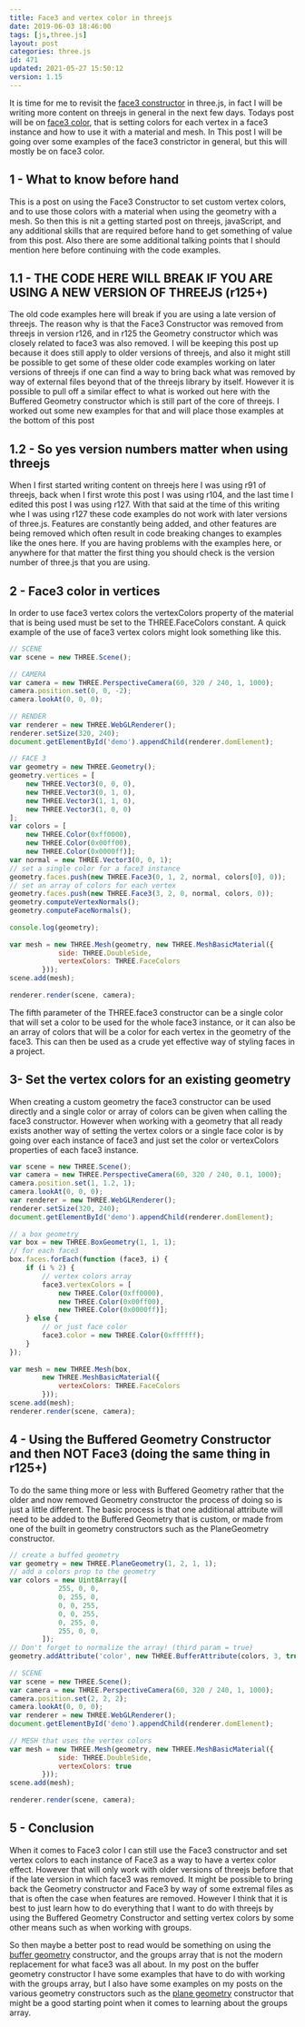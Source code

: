 ```yaml
---
title: Face3 and vertex color in threejs
date: 2019-06-03 18:46:00
tags: [js,three.js]
layout: post
categories: three.js
id: 471
updated: 2021-05-27 15:50:12
version: 1.15
---
```


It is time for me to revisit the [face3 constructor](/2018/05/11/threejs-face3/) in three.js, in fact I will be writing more content on threejs in general in the next few days. Todays post will be on [face3 color](https://stackoverflow.com/questions/51172095/change-the-color-of-mesh-created-using-face3), that is setting colors for each vertex in a face3 instance and how to use it with a material and mesh. In This post I will be going over some examples of the face3 constrictor in general, but this will mostly be on face3 color.

<!-- more -->

## 1 - What to know before hand

This is a post on using the Face3 Constructor to set custom vertex colors, and to use those colors with a material when using the geometry with a mesh. So then this is nit a getting started post on threejs, javaScript, and any additional skills that are required before hand to get something of value from this post. Also there are some additional talking points that I should mention here before continuing with the code examples.

## 1.1 - THE CODE HERE WILL BREAK IF YOU ARE USING A NEW VERSION OF THREEJS (r125+)

The old code examples here will break if you are using a late version of threejs. The reason why is that the Face3 Constructor was removed from threejs in version r126, and in r125 the Geometry constructor which was closely related to face3 was also removed. I will be keeping this post up because it does still apply to older versions of threejs, and also it might still be possible to get some of these older code examples working on later versions of threejs if one can find a way to bring back what was removed by way of external files beyond that of the threejs library by itself.
However it is possible to pull off a similar effect to what is worked out here with the Buffered Geometry constructor which is still part of the core of threejs. I worked out some new examples for that and will place those examples at the bottom of this post

## 1.2 - So yes version numbers matter when using threejs

When I first started writing content on threejs here I was using r91 of threejs, back when I first wrote this post I was using r104, and the last time I edited this post I was using r127. With that said at the time of this writing whe I was using r127 these code examples do not work with later versions of three.js. Features are constantly being added, and other features are being removed which often result in code breaking changes to examples like the ones here. If you are having problems with the examples here, or anywhere for that matter the first thing you should check is the version number of three.js that you are using.

## 2 - Face3 color in vertices 

In order to use face3 vertex colors the vertexColors property of the material that is being used must be set to the THREE.FaceColors constant. A quick example of the use of face3 vertex colors might look something like this.

```js
// SCENE
var scene = new THREE.Scene();
 
// CAMERA
var camera = new THREE.PerspectiveCamera(60, 320 / 240, 1, 1000);
camera.position.set(0, 0, -2);
camera.lookAt(0, 0, 0);
 
// RENDER
var renderer = new THREE.WebGLRenderer();
renderer.setSize(320, 240);
document.getElementById('demo').appendChild(renderer.domElement);
 
// FACE 3
var geometry = new THREE.Geometry();
geometry.vertices = [
    new THREE.Vector3(0, 0, 0),
    new THREE.Vector3(0, 1, 0),
    new THREE.Vector3(1, 1, 0),
    new THREE.Vector3(1, 0, 0)
];
var colors = [
    new THREE.Color(0xff0000),
    new THREE.Color(0x00ff00),
    new THREE.Color(0x0000ff)];
var normal = new THREE.Vector3(0, 0, 1);
// set a single color for a face3 instance
geometry.faces.push(new THREE.Face3(0, 1, 2, normal, colors[0], 0));
// set an array of colors for each vertex
geometry.faces.push(new THREE.Face3(3, 2, 0, normal, colors, 0));
geometry.computeVertexNormals();
geometry.computeFaceNormals();
 
console.log(geometry);
 
var mesh = new THREE.Mesh(geometry, new THREE.MeshBasicMaterial({
            side: THREE.DoubleSide,
            vertexColors: THREE.FaceColors
        }));
scene.add(mesh);
 
renderer.render(scene, camera);
```

The fifth parameter of the THREE.face3 constructor can be a single color that will set a color to be used for the whole face3 instance, or it can also be an array of colors that will be a color for each vertex in the geometry of the face3. This can then be used as a crude yet effective way of styling faces in a project.

## 3- Set the vertex colors for an existing geometry

When creating a custom geometry the face3 constructor can be used directly and a single color or array of colors can be given when calling the face3 constructor. However when working with a geometry that all ready exists another way of setting the vertex colors or a single face color is by going over each instance of face3 and just set the color or vertexColors properties of each face3 instance.

```js
var scene = new THREE.Scene();
var camera = new THREE.PerspectiveCamera(60, 320 / 240, 0.1, 1000);
camera.position.set(1, 1.2, 1);
camera.lookAt(0, 0, 0);
var renderer = new THREE.WebGLRenderer();
renderer.setSize(320, 240);
document.getElementById('demo').appendChild(renderer.domElement);
 
// a box geometry
var box = new THREE.BoxGeometry(1, 1, 1);
// for each face3
box.faces.forEach(function (face3, i) {
    if (i % 2) {
        // vertex colors array
        face3.vertexColors = [
            new THREE.Color(0xff0000),
            new THREE.Color(0x00ff00),
            new THREE.Color(0x0000ff)];
    } else {
        // or just face color
        face3.color = new THREE.Color(0xffffff);
    }
});
 
var mesh = new THREE.Mesh(box,
        new THREE.MeshBasicMaterial({
            vertexColors: THREE.FaceColors
        }));
scene.add(mesh);
renderer.render(scene, camera);
```

## 4 - Using the Buffered Geometry Constructor and then NOT Face3 (doing the same thing in r125+)

To do the same thing more or less with Buffered Geometry rather that the older and now removed Geometry constructor the process of doing so is just a little different. The basic process is that one additional attribute will need to be added to the Buffered Geometry that is custom, or made from one of the built in geometry constructors such as the PlaneGeometry constructor.

```js
// create a buffed geometry
var geometry = new THREE.PlaneGeometry(1, 2, 1, 1);
// add a colors prop to the geometry
var colors = new Uint8Array([
            255, 0, 0,
            0, 255, 0,
            0, 0, 255,
            0, 0, 255,
            0, 255, 0,
            255, 0, 0,
        ]);
// Don't forget to normalize the array! (third param = true)
geometry.addAttribute('color', new THREE.BufferAttribute(colors, 3, true));
 
// SCENE
var scene = new THREE.Scene();
var camera = new THREE.PerspectiveCamera(60, 320 / 240, 1, 1000);
camera.position.set(2, 2, 2);
camera.lookAt(0, 0, 0);
var renderer = new THREE.WebGLRenderer();
document.getElementById('demo').appendChild(renderer.domElement);
 
// MESH that uses the vertex colors
var mesh = new THREE.Mesh(geometry, new THREE.MeshBasicMaterial({
            side: THREE.DoubleSide,
            vertexColors: true
        }));
scene.add(mesh);
 
renderer.render(scene, camera);
```

## 5 - Conclusion

When it comes to Face3 color I can still use the Face3 constructor and set vertex colors to each instance of Face3 as a way to have a vertex color effect. However that will only work with older versions of threejs before that if the late version in which face3 was removed. It might be possible to bring back the Geometry constructor and Face3 by way of some extremal files as that is often the case when features are removed. However I think that it is best to just learn how to do everything that I want to do with threejs by using the Buffered Geometry Constructor and setting vertex colors by some other means such as when working with groups.

So then maybe a better post to read would be something on using the [buffer geometry](/2021/04/22/threejs-buffer-geometry/) constructor, and the groups array that is not the modern replacement for what face3 was all about. In my post on the buffer geometry constructor I have some examples that have to do with working with the groups array, but I also have some examples on my posts on the various geometry constructors such as the [plane geometry](/2019/06/05/threejs-plane/) constructor that might be a good starting point when it comes to learning about the groups array.